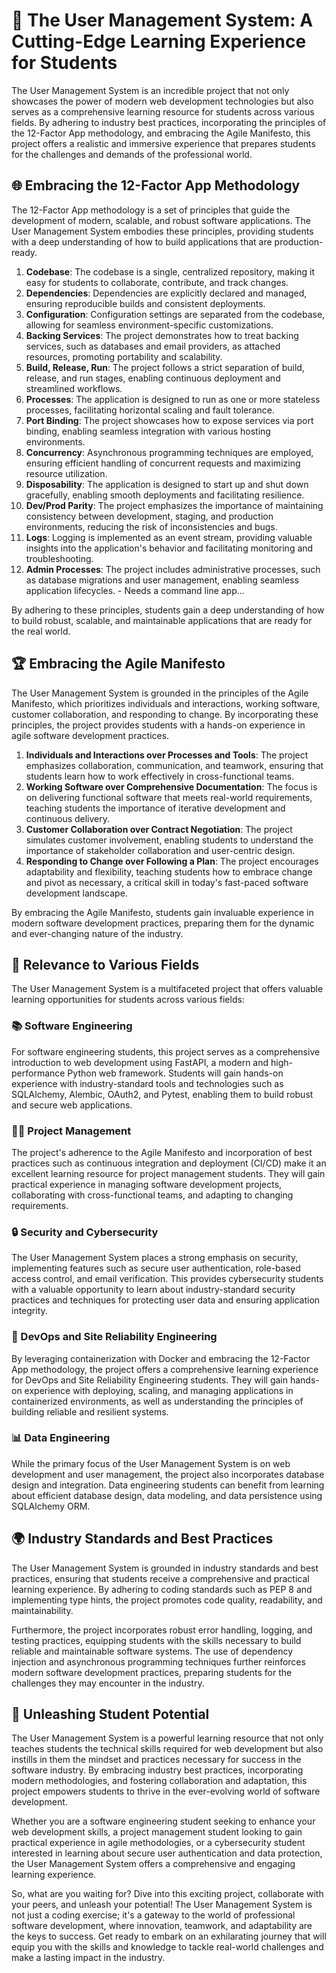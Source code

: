 # 🚀 The User Management System: A Cutting-Edge Learning Experience for Students

The User Management System is an incredible project that not only showcases the power of modern web development technologies but also serves as a comprehensive learning resource for students across various fields. By adhering to industry best practices, incorporating the principles of the 12-Factor App methodology, and embracing the Agile Manifesto, this project offers a realistic and immersive experience that prepares students for the challenges and demands of the professional world.


## 🌐 Embracing the 12-Factor App Methodology

The 12-Factor App methodology is a set of principles that guide the development of modern, scalable, and robust software applications. The User Management System embodies these principles, providing students with a deep understanding of how to build applications that are production-ready.

1. **Codebase**: The codebase is a single, centralized repository, making it easy for students to collaborate, contribute, and track changes.
2. **Dependencies**: Dependencies are explicitly declared and managed, ensuring reproducible builds and consistent deployments.
3. **Configuration**: Configuration settings are separated from the codebase, allowing for seamless environment-specific customizations.
4. **Backing Services**: The project demonstrates how to treat backing services, such as databases and email providers, as attached resources, promoting portability and scalability.
5. **Build, Release, Run**: The project follows a strict separation of build, release, and run stages, enabling continuous deployment and streamlined workflows.
6. **Processes**: The application is designed to run as one or more stateless processes, facilitating horizontal scaling and fault tolerance.
7. **Port Binding**: The project showcases how to expose services via port binding, enabling seamless integration with various hosting environments.
8. **Concurrency**: Asynchronous programming techniques are employed, ensuring efficient handling of concurrent requests and maximizing resource utilization.
9. **Disposability**: The application is designed to start up and shut down gracefully, enabling smooth deployments and facilitating resilience.
10. **Dev/Prod Parity**: The project emphasizes the importance of maintaining consistency between development, staging, and production environments, reducing the risk of inconsistencies and bugs.
11. **Logs**: Logging is implemented as an event stream, providing valuable insights into the application's behavior and facilitating monitoring and troubleshooting.
12. **Admin Processes**: The project includes administrative processes, such as database migrations and user management, enabling seamless application lifecycles. - Needs a command line app...

By adhering to these principles, students gain a deep understanding of how to build robust, scalable, and maintainable applications that are ready for the real world.

## 🏆 Embracing the Agile Manifesto

The User Management System is grounded in the principles of the Agile Manifesto, which prioritizes individuals and interactions, working software, customer collaboration, and responding to change. By incorporating these principles, the project provides students with a hands-on experience in agile software development practices.

1. **Individuals and Interactions over Processes and Tools**: The project emphasizes collaboration, communication, and teamwork, ensuring that students learn how to work effectively in cross-functional teams.
2. **Working Software over Comprehensive Documentation**: The focus is on delivering functional software that meets real-world requirements, teaching students the importance of iterative development and continuous delivery.
3. **Customer Collaboration over Contract Negotiation**: The project simulates customer involvement, enabling students to understand the importance of stakeholder collaboration and user-centric design.
4. **Responding to Change over Following a Plan**: The project encourages adaptability and flexibility, teaching students how to embrace change and pivot as necessary, a critical skill in today's fast-paced software development landscape.

By embracing the Agile Manifesto, students gain invaluable experience in modern software development practices, preparing them for the dynamic and ever-changing nature of the industry.

## 🌟 Relevance to Various Fields

The User Management System is a multifaceted project that offers valuable learning opportunities for students across various fields:

### 📚 Software Engineering

For software engineering students, this project serves as a comprehensive introduction to web development using FastAPI, a modern and high-performance Python web framework. Students will gain hands-on experience with industry-standard tools and technologies such as SQLAlchemy, Alembic, OAuth2, and Pytest, enabling them to build robust and secure web applications.

### 🧑‍💼 Project Management

The project's adherence to the Agile Manifesto and incorporation of best practices such as continuous integration and deployment (CI/CD) make it an excellent learning resource for project management students. They will gain practical experience in managing software development projects, collaborating with cross-functional teams, and adapting to changing requirements.

### 🔒 Security and Cybersecurity

The User Management System places a strong emphasis on security, implementing features such as secure user authentication, role-based access control, and email verification. This provides cybersecurity students with a valuable opportunity to learn about industry-standard security practices and techniques for protecting user data and ensuring application integrity.

### 🚢 DevOps and Site Reliability Engineering

By leveraging containerization with Docker and embracing the 12-Factor App methodology, the project offers a comprehensive learning experience for DevOps and Site Reliability Engineering students. They will gain hands-on experience with deploying, scaling, and managing applications in containerized environments, as well as understanding the principles of building reliable and resilient systems.

### 📊 Data Engineering

While the primary focus of the User Management System is on web development and user management, the project also incorporates database design and integration. Data engineering students can benefit from learning about efficient database design, data modeling, and data persistence using SQLAlchemy ORM.

## 🌍 Industry Standards and Best Practices

The User Management System is grounded in industry standards and best practices, ensuring that students receive a comprehensive and practical learning experience. By adhering to coding standards such as PEP 8 and implementing type hints, the project promotes code quality, readability, and maintainability.

Furthermore, the project incorporates robust error handling, logging, and testing practices, equipping students with the skills necessary to build reliable and maintainable software systems. The use of dependency injection and asynchronous programming techniques further reinforces modern software development practices, preparing students for the challenges they may encounter in the industry.

## 🚀 Unleashing Student Potential

The User Management System is a powerful learning resource that not only teaches students the technical skills required for web development but also instills in them the mindset and practices necessary for success in the software industry. By embracing industry best practices, incorporating modern methodologies, and fostering collaboration and adaptation, this project empowers students to thrive in the ever-evolving world of software development.

Whether you are a software engineering student seeking to enhance your web development skills, a project management student looking to gain practical experience in agile methodologies, or a cybersecurity student interested in learning about secure user authentication and data protection, the User Management System offers a comprehensive and engaging learning experience.

So, what are you waiting for? Dive into this exciting project, collaborate with your peers, and unleash your potential! The User Management System is not just a coding exercise; it's a gateway to the world of professional software development, where innovation, teamwork, and adaptability are the keys to success. Get ready to embark on an exhilarating journey that will equip you with the skills and knowledge to tackle real-world challenges and make a lasting impact in the industry.
